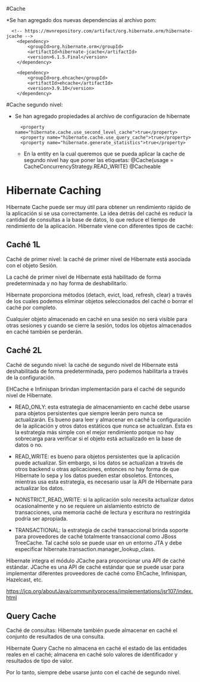 #Cache

*Se han agregado dos nuevas dependencias al archivo pom: 

      <!-- https://mvnrepository.com/artifact/org.hibernate.orm/hibernate-jcache -->
        <dependency>
            <groupId>org.hibernate.orm</groupId>
            <artifactId>hibernate-jcache</artifactId>
            <version>6.1.5.Final</version>
        </dependency>

        <dependency>
            <groupId>org.ehcache</groupId>
            <artifactId>ehcache</artifactId>
            <version>3.9.10</version>
        </dependency>

#Cache segundo nivel:
* Se han agregado propiedades al archivo de configuracion de hibernate

        <property name="hibernate.cache.use_second_level_cache">true</property>
        <property name="hibernate.cache.use_query_cache">true</property>
        <property name="hibernate.generate_statistics">true</property>

  * En la entity en la cual queremos que se pueda aplicar la cache de segundo nivel hay que poner las etiquetas:
        @Cache(usage = CacheConcurrencyStrategy.READ_WRITE)
        @Cacheable




# Hibernate Caching

Hibernate Cache puede ser muy útil para obtener un rendimiento rápido de la aplicación si se usa correctamente. La idea detrás del caché es reducir la cantidad de consultas a la base de datos, lo que reduce el tiempo de rendimiento de la aplicación. Hibernate viene con diferentes tipos de caché:

## Caché 1L

Caché de primer nivel: la caché de primer nivel de Hibernate está asociada con el objeto Sesión.

La caché de primer nivel de Hibernate está habilitado de forma predeterminada y no hay forma de
deshabilitarlo.

Hibernate proporciona métodos (detach, evict, load, refresh, clear) a través de los cuales podemos
eliminar objetos seleccionados del caché o borrar el caché por completo.

Cualquier objeto almacenado en caché en una sesión no será visible para otras sesiones y cuando
se cierre la sesión, todos los objetos almacenados en caché también se perderán.


## Caché 2L

Caché de segundo nivel: la caché de segundo nivel de Hibernate está deshabilitada de forma predeterminada, pero podemos habilitarla a través de la configuración.

EHCache e Infinispan brindan implementación para el caché de segundo nivel de Hibernate.


* READ_ONLY: esta estrategia de almacenamiento en caché debe usarse para objetos persistentes
  que siempre leerán pero nunca se actualizarán. Es bueno para leer y almacenar en caché la configuración de la aplicación y otros datos estáticos que nunca se actualizan. Esta es la estrategia más simple con el mejor rendimiento porque no hay sobrecarga para verificar si el objeto está actualizado en la base de datos o no.

* READ_WRITE: es bueno para objetos persistentes que la aplicación puede actualizar. Sin embargo,
  si los datos se actualizan a través de otros backend u otras aplicaciones, entonces no hay forma
  de que Hibernate lo sepa y los datos pueden estar obsoletos. Entonces, mientras usa esta
  estrategia, es necesario usar la API de Hibernate para actualizar los datos.

* NONSTRICT_READ_WRITE: si la aplicación solo necesita actualizar datos ocasionalmente y no se
  requiere un aislamiento estricto de transacciones, una memoria caché de lectura y escritura no restringida podría ser apropiada.

* TRANSACTIONAL: la estrategia de caché transaccional brinda soporte para proveedores de caché
  totalmente transaccional como JBoss TreeCache. Tal caché solo se puede usar en un entorno JTA y debe especificar hibernate.transaction.manager_lookup_class.

Hibernate integra el módulo JCache para proporcionar una API de caché estándar. JCache es una API de caché estándar que se puede usar para implementar diferentes proveedores de caché como EhCache, Infinispan, Hazelcast, etc.

https://jcp.org/aboutJava/communityprocess/implementations/jsr107/index.html

## Query Cache

Caché de consultas: Hibernate también puede almacenar en caché el conjunto de resultados de una
consulta.

Hibernate Query Cache no almacena en caché el estado de las entidades reales en el caché;
almacena en caché solo valores de identificador y resultados de tipo de valor.

Por lo tanto, siempre debe usarse junto con el caché de segundo nivel.



